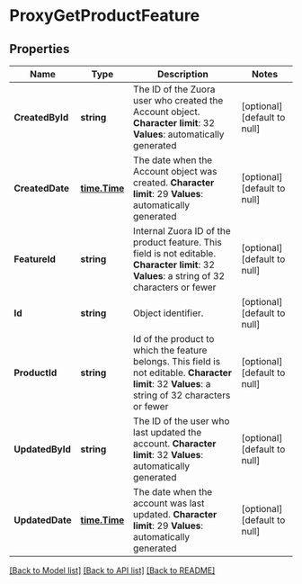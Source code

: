 # ProxyGetProductFeature

## Properties
Name | Type | Description | Notes
------------ | ------------- | ------------- | -------------
**CreatedById** | **string** | The ID of the Zuora user who created the Account object. **Character limit**: 32 **Values**: automatically generated  | [optional] [default to null]
**CreatedDate** | [**time.Time**](time.Time.md) | The date when the Account object was created. **Character limit**: 29 **Values**: automatically generated  | [optional] [default to null]
**FeatureId** | **string** |  Internal Zuora ID of the product feature. This field is not editable. **Character limit**: 32 **Values**: a string of 32 characters or fewer  | [optional] [default to null]
**Id** | **string** | Object identifier. | [optional] [default to null]
**ProductId** | **string** |  Id of the product to which the feature belongs. This field is not editable. **Character limit**: 32 **Values**: a string of 32 characters or fewer  | [optional] [default to null]
**UpdatedById** | **string** | The ID of the user who last updated the account. **Character limit**: 32 **Values**: automatically generated  | [optional] [default to null]
**UpdatedDate** | [**time.Time**](time.Time.md) | The date when the account was last updated. **Character limit**: 29 **Values**: automatically generated  | [optional] [default to null]

[[Back to Model list]](../README.md#documentation-for-models) [[Back to API list]](../README.md#documentation-for-api-endpoints) [[Back to README]](../README.md)


